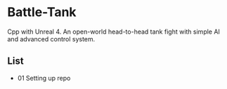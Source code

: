 # Battle-Tank
Cpp with Unreal 4. An open-world head-to-head tank fight with simple AI and advanced control system.

## List
* 01 Setting up repo
